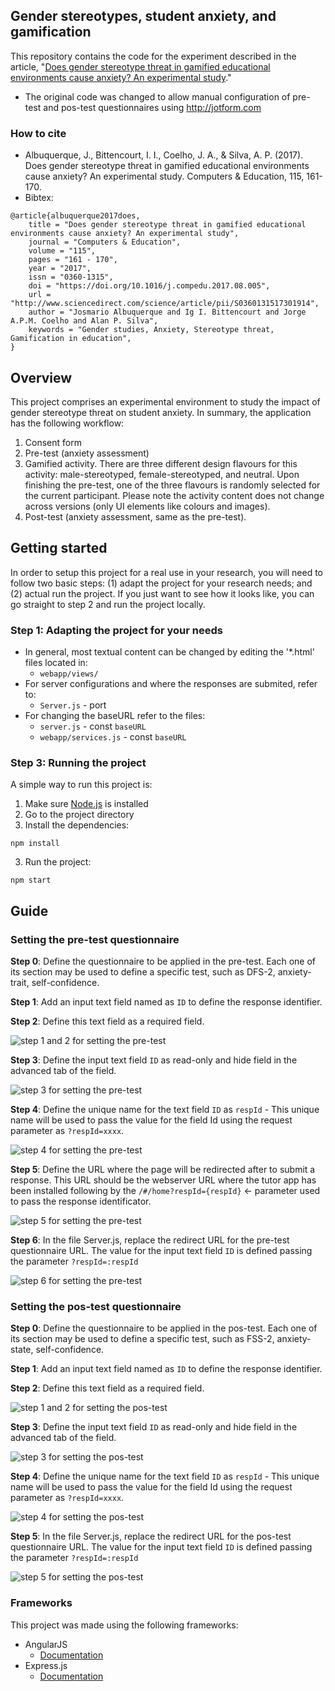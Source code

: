 ## Gender stereotypes, student anxiety, and gamification


This repository contains the code for the experiment described in the article, "[Does gender stereotype threat in gamified educational environments cause anxiety? An experimental study](https://www.sciencedirect.com/science/article/abs/pii/S0360131517301914)."

- The original code was changed to allow manual configuration of pre-test and pos-test questionnaires using http://jotform.com

### How to cite
* Albuquerque, J., Bittencourt, I. I., Coelho, J. A., & Silva, A. P. (2017). Does gender stereotype threat in gamified educational environments cause anxiety? An experimental study. Computers & Education, 115, 161-170.
* Bibtex:
```
@article{albuquerque2017does,
	title = "Does gender stereotype threat in gamified educational environments cause anxiety? An experimental study",
	journal = "Computers & Education",
	volume = "115",
	pages = "161 - 170",
	year = "2017",
	issn = "0360-1315",
	doi = "https://doi.org/10.1016/j.compedu.2017.08.005",
	url = "http://www.sciencedirect.com/science/article/pii/S0360131517301914",
	author = "Josmario Albuquerque and Ig I. Bittencourt and Jorge A.P.M. Coelho and Alan P. Silva",
	keywords = "Gender studies, Anxiety, Stereotype threat, Gamification in education",
}
```

## Overview
This project comprises an experimental environment to study the impact of gender stereotype threat on student anxiety. In summary, the application has the following workflow:
1. Consent form
2. Pre-test (anxiety assessment)
3. Gamified activity. There are three different design flavours for this activity: male-stereotyped, female-stereotyped, and neutral. Upon finishing the pre-test, one of the three flavours is randomly selected for the current participant. Please note the activity content does not change across versions (only UI elements like colours and images).
4. Post-test (anxiety assessment, same as the pre-test).


## Getting started

In order to setup this project for a real use in your research, you will need to follow two basic steps: (1) adapt the project for your research needs; and (2) actual run the project. If you just want to see how it looks like, you can go straight to step 2 and run the project locally.  

### Step 1: Adapting the project for your needs

* In general, most textual content can be changed by editing the '*.html' files located in:
	* `webapp/views/`
* For server configurations and where the responses are submited, refer to:
	* `Server.js` - port 
* For changing the baseURL refer to the files:
    * `server.js` - const `baseURL`
    * `webapp/services.js`  - const `baseURL`

### Step 3: Running the project
A simple way to run this project is:

1. Make sure [Node.js](https://nodejs.org/) is installed
2. Go to the project directory
2. Install the dependencies:
```
npm install
```
3. Run the project:
```
npm start
```

## Guide

### Setting the pre-test questionnaire

**Step 0**: Define the questionnaire to be applied in the pre-test. Each one of its section may be used to define a specific test, such as DFS-2, anxiety-trait, self-confidence.

**Step 1**: Add an input text field named as `ID` to define the response identifier.

**Step 2**: Define this text field as a required field.

![step 1 and 2 for setting the pre-test](imgs/pre-1-2.png)


**Step 3**: Define the input text field `ID` as read-only and hide field in the advanced tab of the field.

![step 3 for setting the pre-test](imgs/pre-3.png)


**Step 4**: Define the unique name for the text field `ID` as `respId` - This unique name will be used to pass the value for the field Id using the request parameter as `?respId=xxxx`.

![step 4 for setting the pre-test](imgs/pre-4.png)


**Step 5**: Define the URL where the page will be redirected after to submit a response. This URL should be the webserver URL where the tutor app has been installed following by the `/#/home?respId={respId}` <- parameter used to pass the response identificator.

![step 5 for setting the pre-test](imgs/pre-5.png)


**Step 6**: In the file Server.js, replace the redirect URL for the pre-test questionnaire URL. The value for the input text field `ID` is defined passing the parameter `?respId=:respId` 

![step 6 for setting the pre-test](imgs/pre-6.png)

### Setting the pos-test questionnaire

**Step 0**: Define the questionnaire to be applied in the pos-test. Each one of its section may be used to define a specific test, such as FSS-2, anxiety-state, self-confidence.

**Step 1**: Add an input text field named as `ID` to define the response identifier.

**Step 2**: Define this text field as a required field.

![step 1 and 2 for setting the pos-test](imgs/pos-1-2.png)


**Step 3**: Define the input text field `ID` as read-only and hide field in the advanced tab of the field.

![step 3 for setting the pos-test](imgs/pos-3.png)


**Step 4**: Define the unique name for the text field `ID` as `respId` - This unique name will be used to pass the value for the field Id using the request parameter as `?respId=xxxx`.

![step 4 for setting the pos-test](imgs/pos-4.png)


**Step 5**: In the file Server.js, replace the redirect URL for the pos-test questionnaire URL. The value for the input text field `ID` is defined passing the parameter `?respId=:respId` 

![step 5 for setting the pos-test](imgs/pos-5.png)


### Frameworks
This project was made using the following frameworks:

* AngularJS
	* [Documentation](https://material.angularjs.org/latest/)
* Express.js
	* [Documentation](https://expressjs.com/en/4x/api.html)
